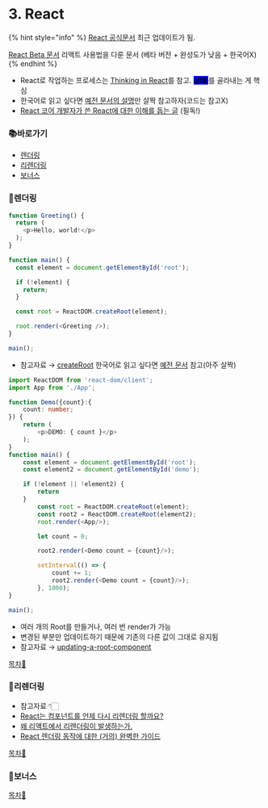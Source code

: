 # 3. React

{% hint style="info" %}
[React 공식문서](https://ko.reactjs.org/) 최근 업데이트가 됨.

[React Beta 문서](https://beta.reactjs.org/) 리액트 사용법을 다룬 문서 (베타 버전 + 완성도가 낮음 + 한국어X)
{% endhint %}

* React로 작업하는 프로세스는 [Thinking in React](https://beta.reactjs.org/learn/thinking-in-react)를 참고. <mark style="background-color:blue;"> **상태** </mark> 를 골라내는 게 핵심
* 한국어로 읽고 싶다면 [예전 문서의 설명](https://ko.reactjs.org/docs/thinking-in-react.html)만 살짝 참고하자(코드는 참고X)
* [React 코어 개발자가 쓴 React에 대한 이해를 돕는 글](https://overreacted.io/ko/react-as-a-ui-runtime/) (필독!)

### 📚바로가기

* [렌더링](3.-react.md#undefined-1)
* [리렌더링](3.-react.md#undefined-2)
* [보너스](3.-react.md#undefined-3)

### 📍렌더링

```typescript
function Greeting() {
  return (
    <p>Hello, world!</p>
  );
}

function main() {
  const element = document.getElementById('root');

  if (!element) {
    return;
  }

  const root = ReactDOM.createRoot(element);

  root.render(<Greeting />);
}

main();
```

* 참고자료 → [createRoot](https://beta.reactjs.org/reference/react-dom/client/createRoot) 한국어로 읽고 싶다면 [예전 문서](https://ko.reactjs.org/docs/react-dom-client.html#createroot) 참고(아주 살짝) <br>



```typescript
import ReactDOM from 'react-dom/client';
import App from './App';

function Demo({count}:{
	count: number;
}) {
	return (
		<p>DEMO: { count }</p>
	);
}
function main() {
	const element = document.getElementById('root');
	const element2 = document.getElementById('demo');

	if (!element || !element2) {
		return
	}
		const root = ReactDOM.createRoot(element);
		const root2 = ReactDOM.createRoot(element2);
		root.render(<App/>);

		let count = 0;

		root2.render(<Demo count = {count}/>);

		setInterval(() => {
			count += 1;
			root2.render(<Demo count = {count}/>);
		}, 1000);
}

main();
```

* 여러 개의 Root를 만들거나, 여러 번 render가 가능
* 변경된 부분만 업데이트하기 때문에 기존의 다른 값이 그대로 유지됨
* 참고자료 → [updating-a-root-component](https://beta.reactjs.org/reference/react-dom/client/createRoot#updating-a-root-component)

[목차🔺](3.-react.md#undefined)

### 📍리렌더링

* 참고자료 👇🏻
* [React는 컴포넌트를 언제 다시 리렌더링 할까요?](https://velog.io/@surim014/react-rerender)
* [왜 리액트에서 리렌더링이 발생하는가.](https://medium.com/@yujso66/%EB%B2%88%EC%97%AD-%EC%99%9C-%EB%A6%AC%EC%95%A1%ED%8A%B8%EC%97%90%EC%84%9C-%EB%A6%AC%EB%A0%8C%EB%8D%94%EB%A7%81%EC%9D%B4-%EB%B0%9C%EC%83%9D%ED%95%98%EB%8A%94%EA%B0%80-74dd239b0063)
* [React 렌더링 동작에 대한 (거의) 완벽한 가이드](https://velog.io/@superlipbalm/blogged-answers-a-mostly-complete-guide-to-react-rendering-behavior)

[목차🔺](3.-react.md#undefined)

### 📍보너스

[목차🔺](3.-react.md#undefined)
